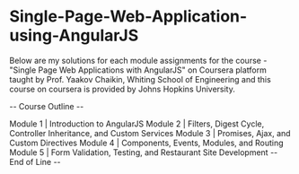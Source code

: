 # Single-Page-Web-Application-using-AngularJS

Below are my solutions for each module assignments for the course - "Single Page Web Applications with AngularJS" on Coursera platform taught by Prof. Yaakov Chaikin, Whiting School of Engineering and this course on coursera is provided by Johns Hopkins University.

-- Course Outline --

Module 1 | Introduction to AngularJS
Module 2 | Filters, Digest Cycle, Controller Inheritance, and Custom Services
Module 3 | Promises, Ajax, and Custom Directives
Module 4 | Components, Events, Modules, and Routing
Module 5 | Form Validation, Testing, and Restaurant Site Development
-- End of Line --
